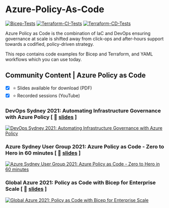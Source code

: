 # Azure-Policy-As-Code
[![Bicep-Tests](https://github.com/csc/azure-policy-as-code/actions/workflows/Bicep-Tests.yml/badge.svg)](https://github.com/csc/azure-policy-as-code/actions/workflows/Bicep-Tests.yml) [![Terraform-CI-Tests](https://github.com/csc/azure-policy-as-code/actions/workflows/Terraform-CI-Tests.yml/badge.svg)](https://github.com/csc/azure-policy-as-code/actions/workflows/Terraform-CI-Tests.yml) [![Terraform-CD-Tests](https://github.com/csc/azure-policy-as-code/actions/workflows/Terraform-CD-Tests.yml/badge.svg)](https://github.com/csc/azure-policy-as-code/actions/workflows/Terraform-CD-Tests.yml)

Azure Policy as Code is the combination of IaC and DevOps ensuring governance at scale is shifted away from click-ops and after-hours support towards a codified, policy-driven strategy.

This repo contains code examples for Bicep and Terraform, and YAML workflows which you can use today.

## Community Content | Azure Policy as Code

- [x] :star: Slides available for download (PDF)
- [x] :star: Recorded sessions (YouTube)

### DevOps Sydney 2021: Automating Infrastructure Governance with Azure Policy [ :floppy_disk: [slides](https://jloudon.com/assets/pdfs/SydDevOps2021_AutomateInfraGovWithAzPolicy.pdf) ]
[![DevOps Sydney 2021: Automating Infrastructure Governance with Azure Policy](https://img.youtube.com/vi/dPwy8nlNyNM/0.jpg)](https://youtu.be/dPwy8nlNyNM?t=570)


### Azure Sydney User Group 2021: Azure Policy as Code - Zero to Hero in 60 minutes [ :floppy_disk: [slides](https://jloudon.com/assets/pdfs/AzureSydUserGroup2021_PolicyAsCode_ZeroToHero60min.pdf) ]
[![Azure Sydney User Group 2021: Azure Policy as Code - Zero to Hero in 60 minutes](https://img.youtube.com/vi/AVn5glYBz84/0.jpg)](https://youtu.be/AVn5glYBz84?t=2380)


### Global Azure 2021: Policy as Code with Bicep for Enterprise Scale [ :floppy_disk: [slides](https://jloudon.com/assets/pdfs/GlobalAzure2021_PolicyAsCodeWithBicepForEnterpriseScale.pdf) ]
[![Global Azure 2021: Policy as Code with Bicep for Enterprise Scale](https://img.youtube.com/vi/qpnMJXw6pIg/0.jpg)](https://youtu.be/qpnMJXw6pIg)

